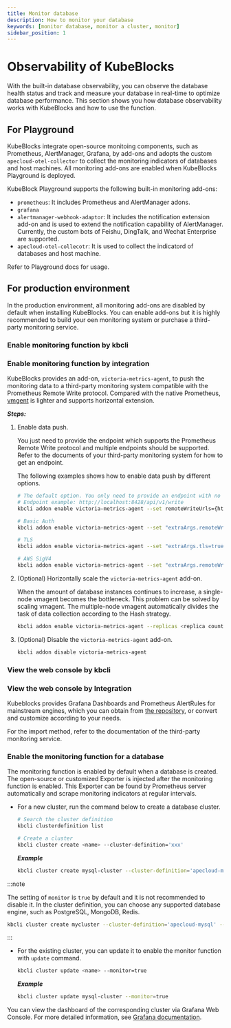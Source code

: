 ```yaml
---
title: Monitor database
description: How to monitor your database
keywords: [monitor database, monitor a cluster, monitor]
sidebar_position: 1
---
```


# Observability of KubeBlocks

With the built-in database observability, you can observe the database health status and track and measure your database in real-time to optimize database performance. This section shows you how database observability works with KubeBlocks and how to use the function.

## For Playground

KubeBlocks integrate open-source monitoing components, such as Prometheus, AlertManager, Grafana, by add-ons and adopts the custom `apecloud-otel-collector` to collect the monitoring indicators of databases and host machines. All monitoring add-ons are enabled when KubeBlocks Playground is deployed.

KubeBlock Playground supports the following built-in monitoring add-ons:

* `prometheus`: It includes Prometheus and AlertManager adons.
* `grafana`
* `alertmanager-webhook-adaptor`: It includes the notification extension add-on and is used to extend the notification capability of AlertManager. Currently, the custom bots of Feishu, DingTalk, and Wechat Enterprise are supported.
* `apecloud-otel-collecotr`: It is used to collect the indicatord of databases and host machine.

Refer to Playground docs for usage.

## For production environment

In the production environment, all monitoring add-ons are disabled by default when installing KubeBlocks. You can enable add-ons but it is highly recommended to build your oen monitoring system or purchase a third-party monitoring service.

### Enable monitoring function by kbcli

### Enable monitoring function by integration

KubeBlocks provides an add-on, `victoria-metrics-agent`, to push the monitoring data to a third-party monitoring system compatible with the Prometheus Remote Write protocol. Compared with the native Prometheus, [vmgent](https://docs.victoriametrics.com/vmagent.html) is lighter and supports horizontal extension.

***Steps:***

1. Enable data push.

   You just need to provide the endpoint which supports the Prometheus Remote Write protocol and multiple endpoints should be supported. Refer to the documents of your third-party monitoring system for how to get an endpoint.

   The following examples shows how to enable data push by different options.

   ```bash
   # The default option. You only need to provide an endpoint with no verification.
   # Endpoint example: http://localhost:8428/api/v1/write
   kbcli addon enable victoria-metrics-agent --set remoteWriteUrls={http://<remoteWriteUrl>:<port>/<remote write path>}
   ```

   ```bash
   # Basic Auth
   kbcli addon enable victoria-metrics-agent --set "extraArgs.remoteWrite\.basicAuth\.username=<your username>,remoteWrite\.basicAuth\.password=<your password>,remoteWriteUrls={http://<remoteWriteUrl>:<port>/<remote write path>}"
   ```

   ```bash
   # TLS
   kbcli addon enable victoria-metrics-agent --set "extraArgs.tls=true,extraArgs.tlsCertFile=<path to certifle>,extraArgs.tlsKeyFile=<path to keyfile>,remoteWriteUrls={http://<remoteWriteUrl>:<port>/<remote write path>}"
   ```

   ```bash
   # AWS SigV4
   kbcli addon enable victoria-metrics-agent --set "extraArgs.remoteWrite\.aws\.region=<your AMP region>,extraArgs.remoteWrite\.aws\.accessKey=<your accessKey>,extraArgs.remoteWrite\.aws\.secretKey=<your secretKey>,remoteWriteUrls={http://<remoteWriteUrl>:<port>/<remote write path>}"
   ```

2. (Optional) Horizontally scale the `victoria-metrics-agent` add-on.

   When the amount of database instances continues to increase, a single-node vmagent becomes the bottleneck. This problem can be solved by scaling vmagent. The multiple-node vmagent automatically divides the task of data collection according to the Hash strategy.

   ```bash
   kbcli addon enable victoria-metrics-agent --replicas <replica count> --set remoteWriteUrls={http://<remoteWriteUrl>:<port>/<remote write path>}
   ```

3. (Optional) Disable the `victoria-metrics-agent` add-on.

   ```bash
   kbcli addon disable victoria-metrics-agent
   ```

### View the web console by kbcli

### View the web console by Integration

Kubeblocks provides Grafana Dashboards and Prometheus AlertRules for mainstream engines, which you can obtain from [the repository](https://github.com/apecloud/kubeblocks-mixin), or convert and customize according to your needs.

For the import method, refer to the documentation of the third-party monitoring service.

### Enable the monitoring function for a database

The monitoring function is enabled by default when a database is created. The open-source or customized Exporter is injected after the monitoring function is enabled. This Exporter can be found by Prometheus server automatically and scrape monitoring indicators at regular intervals.

* For a new cluster, run the command below to create a database cluster.

    ```bash
    # Search the cluster definition
    kbcli clusterdefinition list 

    # Create a cluster
    kbcli cluster create <name> --cluster-definition='xxx'
    ```

    ***Example***

    ```bash
    kbcli cluster create mysql-cluster --cluster-definition='apecloud-mysql'
    ```

:::note

The setting of `monitor` is `true` by default and it is not recommended to disable it. In the cluster definition, you can choose any supported database engine, such as PostgreSQL, MongoDB, Redis.

```bash
kbcli cluster create mycluster --cluster-definition='apecloud-mysql' --monitor=true
```

:::

* For the existing cluster, you can update it to enable the monitor function with `update` command.

    ```bash
    kbcli cluster update <name> --monitor=true
    ```

    ***Example***

    ```bash
    kbcli cluster update mysql-cluster --monitor=true
    ```

You can view the dashboard of the corresponding cluster via Grafana Web Console. For more detailed information, see [Grafana documentation](https://grafana.com/docs/grafana/latest/dashboards/).
